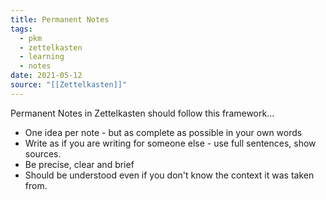 ```yaml
---
title: Permanent Notes
tags:
  - pkm
  - zettelkasten
  - learning
  - notes
date: 2021-05-12
source: "[[Zettelkasten]]"
---
```


Permanent Notes in Zettelkasten should follow this framework...

- One idea per note - but as complete as possible in your own words
- Write as if you are writing for someone else - use full sentences, show sources.
- Be precise, clear and brief
- Should be understood even if you don't know the context it was taken from.
